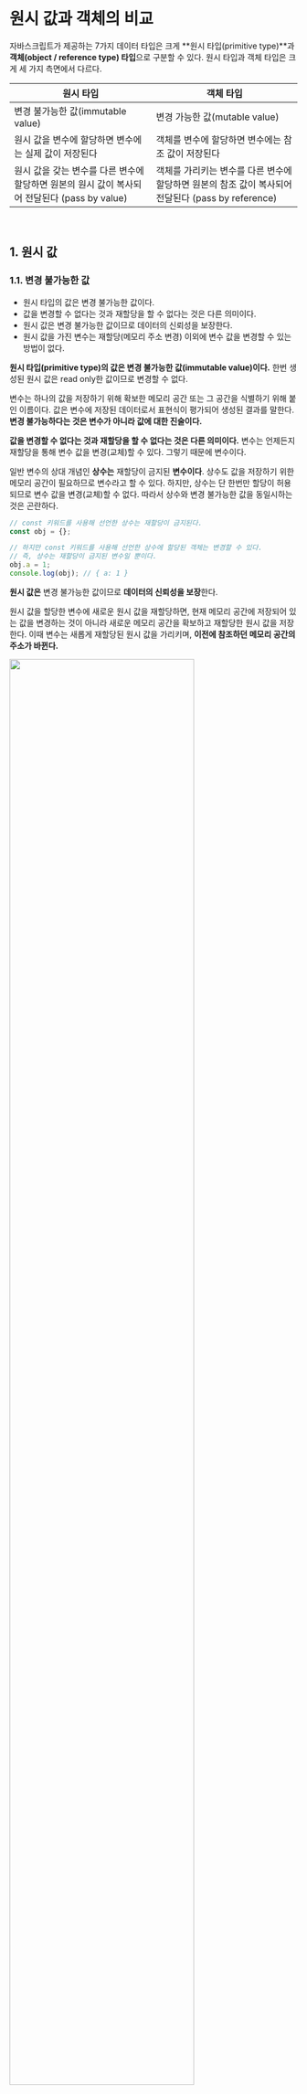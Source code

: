 # 원시 값과 객체의 비교

자바스크립트가 제공하는 7가지 데이터 타입은 크게 **원시 타입(primitive type)**과 **객체(object / reference type) 타입**으로 구분할 수 있다. 원시 타입과 객체 타입은 크게 세 가지 측면에서 다르다.

| 원시 타입                                                    | 객체 타입                                                    |
| ------------------------------------------------------------ | ------------------------------------------------------------ |
| 변경 불가능한 값(immutable value)                            | 변경 가능한 값(mutable value)                                |
| 원시 값을 변수에 할당하면 변수에는 실제 값이 저장된다        | 객체를 변수에 할당하면 변수에는 참조 값이 저장된다           |
| 원시 값을 갖는 변수를 다른 변수에 할당하면 원본의 원시 값이 복사되어 전달된다 (pass by value) | 객체를 가리키는 변수를 다른 변수에 할당하면 원본의 참조 값이 복사되어 전달된다 (pass by reference) |

&nbsp;  

## 1. 원시 값

### 1.1. 변경 불가능한 값

* 원시 타입의 값은 변경 불가능한 값이다.
* 값을 변경할 수 없다는 것과 재할당을 할 수 없다는 것은 다른 의미이다.
* 원시 값은 변경 불가능한 값이므로 데이터의 신뢰성을 보장한다.
* 원시 값을 가진 변수는 재할당(메모리 주소 변경) 이외에 변수 값을 변경할 수 있는 방법이 없다.



**원시 타입(primitive type)의 값은 변경 불가능한 값(immutable value)이다.** 한번 생성된 원시 값은 read only한 값이므로 변경할 수 없다.

변수는 하나의 값을 저장하기 위해 확보한 메모리 공간 또는 그 공간을 식별하기 위해 붙인 이름이다. 값은 변수에 저장된 데이터로서 표현식이 평가되어 생성된 결과를 말한다. **변경 불가능하다는 것은 변수가 아니라 값에 대한 진술이다.**

**값을 변경할 수 없다는 것과 재할당을 할 수 없다는 것은 다른 의미이다.** 변수는 언제든지 재할당을 통해 변수 값을 변경(교체)할 수 있다. 그렇기 때문에 변수이다.

일반 변수의 상대 개념인 **상수는** 재할당이 금지된 **변수이다**. 상수도 값을 저장하기 위한 메모리 공간이 필요하므로 변수라고 할 수 있다. 하지만, 상수는 단 한번만 할당이 허용되므로 변수 값을 변경(교체)할 수 없다. 따라서 상수와 변경 불가능한 값을 동일시하는 것은 곤란하다.

```javascript
// const 키워드를 사용해 선언한 상수는 재할당이 금지된다.
const obj = {};

// 하지만 const 키워드를 사용해 선언한 상수에 할당된 객체는 변경할 수 있다.
// 즉, 상수는 재할당이 금지된 변수일 뿐이다.
obj.a = 1;
console.log(obj); // { a: 1 }
```

**원시 값은** 변경 불가능한 값이므로 **데이터의 신뢰성을 보장**한다.

원시 값을 할당한 변수에 새로운 원시 값을 재할당하면, 현재 메모리 공간에 저장되어 있는 값을 변경하는 것이 아니라 새로운 메모리 공간을 확보하고 재할당한 원시 값을 저장한다. 이때 변수는 새롭게 재할당된 원시 값을 가리키며, **이전에 참조하던 메모리 공간의 주소가 바뀐다.**

<img src="https://user-images.githubusercontent.com/32444914/79977555-6c6bdf80-84d9-11ea-899f-37082c17925a.png" width="80%" />

(이미지 출처 - [poiemaweb.com - 원시 값과 객체의 비교](https://poiemaweb.com/fastcampus/primitive-vs-object))

변수가 참조하던 메모리 공간의 주소가 변경된 이유는 변수에 할당된 원시 값이 변경 불가능한 값이기 때문이다. 값을 변경할 수 없기 때문에 새로운 메모리 공간을 확보하여 재할당된 원시 값을 저장한 후 해당 메모리 공간으로 주소를 변경하는 것이다. 원시 값의 이러한 특성을 **불변성(immutability)**이라 한다. 따라서 **원시 값을 가진 변수는 재할당 이외에 변수 값을 변경할 수 있는 방법이 없다.**

&nbsp;  

### 1.2. 문자열과 불변성

* 자바스크립트의 문자열 타입은 원시 타입이다. 즉, 문자열 타입의 **값**을 변경할 수 없다.
* 문자열은 유사 배열 객체이므로 배열과 유사하게 인덱스를 사용하여 각 문자에 접근할 수 있다. 하지만 문자열은 원시 값이므로 변경할 수 없다.



원시 값을 저장하려면 먼저 확보해야 하는 메모리 공간의 크기를 결정해야 한다. 이를 위해 원시 타입 별로 메모리 공간의 크기가 미리 정해져 있지만, 문자열 타입(2byte)과 숫자 타입(8byte)을 제외한 나머지 원시 타입의 크기는 브라우저 제조사의 구현에 따라 다를 수 있다.

문자열은 0개 이상의 문자(character)로 이루어진 집합을 말하며 1개의 문자는 2byte의 메모리 공간에 저장된다. 따라서 문자열은 몇개의 문자로 이루어졌는지에 따라 필요한 메모리 공간의 크기가 결정된다.

```javascript
// 문자열은 0개 이상의 문자로 이루어진 집합이다.
var str1 = ''; // 0개의 문자로 이루어진 문자열(빈 문자열)
var str2 = 'hello'; // 5개의 문자로 이루어진 문자열
```

이와 같은 이유로 C는 하나의 문자를 위한 데이터 타입(char)만 존재할 뿐 문자열 타입이란 존재하지 않는다. C는 문자열을 문자들의 배열로 처리하고 Java는 문자열을 String 객체로 처리한다.

하지만 자바스크립트는 개발자의 편의를 위해 원시 타입인 문자열 타입을 제공한다.

```javascript
var str = 'hello';
str = 'world';
```

위 예제에서 첫 번째 문이 실행되면 메모리에 문자열 `'Hello'`가 생성되고 식별자 `str`은 문자열 `'hello'`가 저장된 메모리 공간의 메모리 셀 주소를 가리킨다. 그리고 두 번째 문이 실행되면 현재 식별자 `str`이 가리키는 메모리 공간의 문자열 `'hello'`를 변경하는 것이 아니라, 새로운 메모리 공간을 확보하여 문자열 `'world'`를 저장한 후 `str`이 가리키는 주소를 해당 메모리 공간의 메모리 셀 주소로 변경하는 것이다.

&nbsp;  

문자열은 유사 배열 객체이므로 배열과 유사하게 각 문자에 접근할 수 있다.

> **유사 배열 객체(array-like object)**
>
> 유사 배열 객체는 마치 배열처럼 인덱스로 프로퍼티 값에 접근할 수 있고, length 프로퍼티를 가진 객체를 말한다. 문자열은 유사 배열 객체이고 for 문으로 순회할 수도 있다. 원시 값을 객체처럼 사용하면 원시 값을 감싸는 래퍼 객체로 자동변환된다.

```javascript
var str = 'string';

// 문자열은 유사 배열 객체이므로 배열과 유사하게 인덱스를 사용하여 각 문자에 접근할 수 있다.
// 하지만 문자열은 원시 값이므로 변경할 수 없다. 이때 에러가 발생하지 않는다.
str[0] = 'S';
console.log(str); // string
```

`str[0] = 'S'`처럼 이미 생성된 문자열의 일부 문자를 변경해도 반영되지 않는다. 문자열은 변경 불가능한 값이기 때문이다.

&nbsp;  

### 1.3. 값에 의한 전달

변수에 변수를 할당했을 때 무엇이 어떻게 전달되는가? 아래 예제를 살펴보자.

```javascript
var score = 80;
var copy = score;

console.log(score); // 80
console.log(copy); //80

score = 100;

console.log(score); // 100
console.log(copy); // ?
```

`copy = score`에서 `score`는 변수 값 80으로 평가되므로 변수 `copy`에도 80이 할당된다. 이처럼 변수에 원시값을 갖는 변수를 할당하면 할당 받는 변수(copy)에는 할당되는 변수(score)의 원시값이 복사되어 전달된다. 이를 **값에 의한 전달(Pass by value)**라 한다.

<img src="https://user-images.githubusercontent.com/32444914/80480603-ef82af00-898b-11ea-80cc-faa0399ea449.png" width="80%" />

(이미지 출처 - [poiemaweb.com - 원시 값과 객체의 비교](https://poiemaweb.com/fastcampus/primitive-vs-object))

이때 변수 `score`와 `copy`는 숫자값 80을 갖는다는 점에서는 동일하다. 하지만 **변수 `score`와 `copy`의 값 80은 다른 메모리 공간에 저장된 별개의 값이다. 따라서 두 변수의 원시 값은 서로 다른 메모리 공간에 저장된 별개의 값이기 때문에 어느 한쪽에서 재할당을 통해 값을 변경하더라도 서로 간섭할 수 없다.**

&nbsp;  

## 2. 객체

* 객체는 프로퍼티의 개수가 정해져 있지 않으며 동적으로 추가되고 삭제될 수 있다.
* 프로퍼티의 값에 제약이 없다.
* 객체는 원시 값과 다르게 확보해야 할 메모리 공간의 크기를 사전에 정해 둘 수 없다.
* 원시 값은 상대적으로 적은 메모리를 소비하지만, 객체는 경우에 따라 크기가 매우 클 수도 있다.
* 객체를 생성하고 프로퍼티에 접근하는 것도 원시 값과 비교할 때 비용이 많이 드는 일이다. 따라서 객체는 원시 값과는 다른 방식으로 동작하도록 디자인되어 있다.
* 객체는 복합적인 자료 구조이므로 객체를 관리하는 방식이 원시 값과 비교하여 복잡하고 구현 방식도 브라우저 제조사마다 다를 수 있다.

> **자바스크립트 객체의 관리 방식**
>
> 자바스크립트 객체는 프로퍼티 키를 인덱스로 사용하는 해시 테이블이라고 생각할 수 있다. 대부분의 자바스크립트 엔진은 해시 테이블과 유사하지만 보다 높은 성능을 위해 해시 테이블보다 나은 방법으로 객체를 구현한다.
>
> V8 자바스크립트 엔진의 경우, 프로퍼티에 접근하기 위해 **히든 클래스(Hidden class)**라는 방식을 사용해 C++ 객체의 프로퍼티에 접근하는 정도의 성능을 보장한다.

&nbsp;  

### 2.1. 변경 가능한 값

* 객체는 변경 가능한 값(mutable value)이다.
* 객체를 할당한 변수는 생성된 객체의 참조 값(reference value)을 가진다.
* 참조 값은 생성된 객체가 저장된 메모리 공간의 주소 그 자체이다.
* 객체를 할당한 변수를 참조하면 메모리에 저장되어 있는 참조 값을 통해 실제 객체에 접근한다.
* 객체를 할당한 변수는 재할당 없이 객체를 직접 변경할 수 있다.
* 여러 개의 식별자가 하나의 객체를 참조할 수 있는 부작용이 있다.



**객체(참조) 타입의 값, 즉 객체는 변경 가능한 값(mutable value)이다.**

```javascript
var person = {
  name: 'Kim'
};
```

원시 값을 할당한 변수가 기억하는 메모리 주소를 통해 메모리 공간에 접근하면 원시 값에 접근할 수 있다. 하지만 **객체를 할당한 변수가 기억하는 메모리 주소를 통해 메모리 공간에 접근하면 참조 값(reference value)에 접근할 수 있다. 참조 값은 생성된 객체가 저장된 메모리 공간의 주소 그 자체이다.**

<img src="https://user-images.githubusercontent.com/32444914/80486380-0928f400-8996-11ea-8e19-33d7cbc082c0.png" width="80%" />

(이미지 출처 - [poiemaweb.com - 원시 값과 객체의 비교](https://poiemaweb.com/fastcampus/primitive-vs-object))

객체를 할당한 변수를 참조하면 메모리에 저장되어 있는 참조 값을 통해 실제 객체에 접근한다.

```javascript
// 할당이 이루어지는 시점에 객체 리터럴이 해석되고 그 결과 객체가 생성된다.
var person = {
  name: 'Kim'
};

// person 변수에 저장되어 있는 참조값으로 실제 객체에 접근하여 그 객체를 반환한다.
console.log(person); // { name: 'Kim' }
```

일반적으로 원시 값을 할당한 변수의 경우 "변수는 x값을 갖는다." 또는 "변수의 값은 x이다."라고 표현한다. 하지만 객체를 할당한 변수의 경우 "변수는 객체를 참조하고 있다." 또는 "변수는 객체를 가리키고(point) 있다."라고 표현한다. 위 예제에서 변수 `person`은 객체 `{ name: 'Kim' }`를 가리키고(참조하고) 있다.

원시 값은 변경 불가능한 값이므로 원시 값을 가진 변수의 값을 변경하려면 재할당 이외에는 다른 방법이 없다. 하지만 객체는 변경 가능한 값이다. 따라서 객체를 할당한 변수는 **재할당 없이** 객체를 직접 변경할 수 있다. 재할당 없이 프로퍼티를 동적으로 추가할 수 있고 프로퍼티 값을 갱신할 수도 있으며, 프로퍼티 자체를 삭제할 수도 있다.

```javascript
var person = {
  name: 'Kim'
};

// 프로퍼티 값 갱신
person.name = 'Park';

// 프로퍼티 동적 생성
person.address = 'Seoul';

console.log(person); // { name: 'Park', address: 'Seoul' }
```

객체는 변경 가능한 값이므로 메모리에 저장된 객체를 직접 수정할 수 있다. 이때 객체를 할당한 변수에 재할당을 하지 않았으므로 객체를 할당한 **변수의 참조 값은 변경되지 않는다.**

<img src="https://user-images.githubusercontent.com/32444914/80487553-fca59b00-8997-11ea-8c73-23938ad32260.png" width="80%" />

(이미지 출처 - [poiemaweb.com - 원시 값과 객체의 비교](https://poiemaweb.com/fastcampus/primitive-vs-object))

객체를 생성하고 관리하는 방식은 매우 복잡하며 비용이 많이 드는 일이다. 객체를 변경할 때 마다 원시 값처럼 이전 값을 복사하여 새롭게 생성한다면 명확하고 신뢰성이 확보될 수 있다. 하지만 **객체는 크기가 매우 클 수도 있고, 원시 값처럼 크기가 일정하지 않으며, 프로퍼티 값이 객체일 수도 있어서 복사(deep copy)하여 생성하는 비용이 많이 든다.** 즉, 메모리의 효율적 소비가 어렵고 퍼포먼스가 나빠진다.

> **얕은 복사(shallow copy)와 깊은 복사(deep copy)**
>
> 객체를 프로퍼티 값으로 가지는 객체의 경우, 얕은 복사는 한 단계까지만 복사하는 것을 말하고, 깊은 복사는 객체에 중첩되어 있는 객체까지 모두 복사하는 것을 말한다.
>
> 얕은 복사와 깊은 복사로 생성된 객체는 원본과는 참조 값이 다른 별개의 객체이다. 하지만 얕은 복사는 객체에 중첩되어 있는 객체의 경우 참조 값을 복사한다. 깊은 복사는 객체에 중첩되어 있는 객체까지 모두 복사하여 원시 값처럼 완전한 복사본을 만든다.

```javascript
const person = {
  address: {
    city: 'Seoul'
  },
  sayHi() {
    console.log('Hi');
  }
};

// 얕은 복사 1 - spread 문법
const personShallow1 = {
  ...person
};
console.log(person.address === personShallow1.address); // true

// 얕은 복사 2 - Object.assign
const personShallow2 = Object.assign({}, person);
console.log(person.address === personShallow2.address); // true

// 깊은 복사 1 - JSON.parse + JSON.stringify
const personDeep1 = JSON.parse(JSON.stringify(person));
console.log(person.address === personDeep1.address); // false
console.log(personDeep1.sayHi); // undefined - 메소드가 사라진다.

// 깊은 복사 2 - lodash 모듈 사용
import lodash from 'lodash';
const personDeep2 = lodash.cloneDeep(person);
console.log(person.address === personDeep2.address); // false
console.log(personDeep2.sayHi); // function
```

객체가 변경 가능한 값으로 설계된 이유

* 메모리를 효율적으로 사용하기 위해
* 객체를 복사하여 생성하는 비용을 절약하여 퍼포먼스를 향상시키기 위해

객체는 이러한 구조적 단점에 따른 부작용(side effect)이 있다. 그것은 원시 값과는 다르게 **여러 개의 식별자가 하나의 객체를 공유할 수 있다**라는 것이다.

&nbsp;  

### 2.2. 참조에 의한 전달

```javascript
var person = {
  name: 'Kim'
};

// 참조 값을 복사
var copy = person;
```

객체를 가리키는 변수(원본, person)를 다른 변수(사본, copy)에 할당하면 원본의 참조 값이 복사되어 전달된다. 이를 **참조에 의한 전달(pass by reference)**라 한다.

<img src="https://user-images.githubusercontent.com/32444914/80502990-41d3c800-89ac-11ea-9d93-a949b088b207.png" width="80%" />

(이미지 출처 - [poiemaweb.com - 원시 값과 객체의 비교](https://poiemaweb.com/fastcampus/primitive-vs-object))

위 그림처럼 원본 person을 사본 copy에 할당하면 원본 person의 참조 값을 복사하여 copy에 저장한다. 이때 원본 person과 사본 copy는 저장된 메모리 주소는 다르지만 동일한 참조 값을 갖는다(둘 다 동일한 객체를 가리키고 있다). 이것은 두개의 식별자가 하나의 객체를 공유한다는 것을 의미한다. 따라서 원본 또는 사본 어느 한 쪽에서 객체를 변경하면 서로 영향을 주고 받는다.

```javascript
var person = {
  name: 'Kim'
};

// 참조 값을 복사. copy와 person은 동일한 참조 값을 가진다.
var copy = person;

// copy와 person은 동일한 객체를 참조한다.
console.log(copy === person); // true

// copy를 통해 객체를 변경한다.
copy.name = 'Park';

// person을 통해 객체를 변경한다.
person.address = 'Seoul';

// copy와 person은 동일한 객체를 가리키고 있다.
// 따라서 어느 한쪽에서 객체를 변경하면 서로 영향을 주고 받는다.
console.log(person); // { name: 'Park', address: 'Seoul' }
console.log(copy); // { name: 'Park', address: 'Seoul' }
```

결국 **"값에 의한 전달"과 "참조에 의한 전달"은 변수 값을 복사하여 전달한다는 면에서 동일하다.** 다만 변수 값이 원시 값인지 참조 값인지의 차이만 있을 뿐이다. 따라서 **자바스크립트에는 "참조에 의한 전달"은 존재하지 않고 "값에 의한 전달"만이 존재한다고 말할 수 있다.**

&nbsp;  

## 참고 자료

* [poiemaweb.com - 원시 값과 객체의 비교](https://poiemaweb.com/fastcampus/primitive-vs-object)

